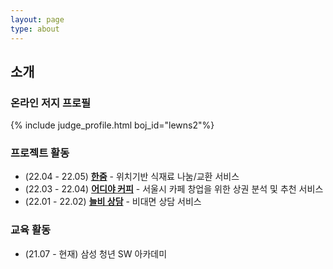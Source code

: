 ```yaml
---
layout: page
type: about
---
```



## 소개


### 온라인 저지 프로필
{% include judge_profile.html boj_id="lewns2"%}

### 프로젝트 활동
* (22.04 - 22.05) **[한줌](https://lewns2.github.io/readme/2022/05/20/%ED%95%9C%EC%A4%8CReadMe/)** - 위치기반 식재료 나눔/교환 서비스
* (22.03 - 22.04) **[어디야 커피](https://lewns2.github.io/readme/2022/04/08/%EC%96%B4%EB%94%94%EC%95%BC%EC%BB%A4%ED%94%BCReadMe/)** - 서울시 카페 창업을 위한 상권 분석 및 추천 서비스
* (22.01 - 22.02) **[늘비 상담](https://lewns2.github.io/readme/2022/02/18/%EB%8A%98%EB%B9%84%EC%83%81%EB%8B%B4ReadMe/)** - 비대면 상담 서비스

### 교육 활동
* (21.07 - 현재) 삼성 청년 SW 아카데미



